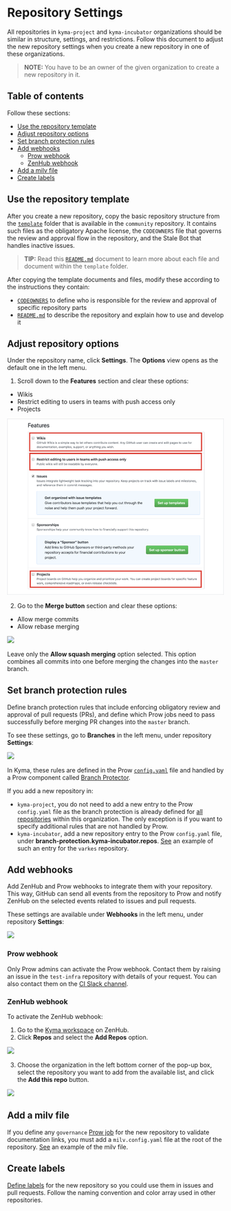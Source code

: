 # Repository Settings

All repositories in `kyma-project` and `kyma-incubator` organizations should be similar in structure, settings, and restrictions. Follow this document to adjust the new repository settings when you create a new repository in one of these organizations.

> **NOTE:** You have to be an owner of the given organization to create a new repository in it.

## Table of contents

Follow these sections:

- [Use the repository template](#use-the-repository-template)
- [Adjust repository options](#adjust-repository-options)
- [Set branch protection rules](#set-branch-protection-rules)
- [Add webhooks](#add-webhooks)
  - [Prow webhook](#prow-webhook)
  - [ZenHub webhook](#zenhub-webhook)
- [Add a milv file](#add-a-milv-file)
- [Create labels](#create-labels)

## Use the repository template

After you create a new repository, copy the basic repository structure from the [`template`](./repository-template/template) folder that is available in the `community` repository. It contains such files as the obligatory Apache license, the `CODEOWNERS` file that governs the review and approval flow in the repository, and the Stale Bot that handles inactive issues.

> **TIP:** Read this [`README.md`](./repository-template/README.md) document to learn more about each file and document within the `template` folder.

After copying the template documents and files, modify these according to the instructions they contain:
- [`CODEOWNERS`](./repository-template/template/CODEOWNERS) to define who is responsible for the review and approval of specific repository parts
- [`README.md`](./repository-template/template/README.md) to describe the repository and explain how to use and develop it

## Adjust repository options

Under the repository name, click **Settings**. The **Options** view opens as the default one in the left menu.

1. Scroll down to the **Features** section and clear these options:
- Wikis
- Restrict editing to users in teams with push access only
- Projects

![](/../../assets/features.png)

2. Go to the **Merge button** section and clear these options:
- Allow merge commits
- Allow rebase merging

![](../../../assets/merge-button.png)

Leave only the **Allow squash merging** option selected. This option combines all commits into one before merging the changes into the `master` branch.

## Set branch protection rules

Define branch protection rules that include enforcing obligatory review and approval of pull requests (PRs), and define which Prow jobs need to pass successfully before merging PR changes into the `master` branch.

To see these settings, go to **Branches** in the left menu, under repository **Settings**:

![](../../../../assets/branch-protection-rules.png)

In Kyma, these rules are defined in the Prow [`config.yaml`](https://github.com/kyma-project/test-infra/blob/master/prow/config.yaml#L368) file and handled by a Prow component called [Branch Protector](https://github.com/kyma-project/test-infra/blob/master/docs/prow/prow-architecture.md#branch-protector).

If you add a new repository in:
- `kyma-project`, you do not need to add a new entry to the Prow `config.yaml` file as the branch protection is already defined for [all repositories](https://github.com/kyma-project/test-infra/blob/master/prow/config.yaml#L380) within this organization. The only exception is if you want to specify additional rules that are not handled by Prow.
- `kyma-incubator`, add a new repository entry to the Prow `config.yaml` file, under **branch-protection.kyma-incubator.repos**. [See](https://github.com/kyma-project/test-infra/blob/master/prow/config.yaml#L422) an example of such an entry for the `varkes` repository.

## Add webhooks

Add ZenHub and Prow webhooks to integrate them with your repository. This way, GitHub can send all events from the repository to Prow and notify ZenHub on the selected events related to issues and pull requests.

These settings are available under **Webhooks** in the left menu, under repository **Settings**:

![](../../../../../assets/webhooks.png)

### Prow webhook

Only Prow admins can activate the Prow webhook. Contact them by raising an issue in the `test-infra` repository with details of your request. You can also contact them on the [CI Slack channel](https://kyma-community.slack.com/messages/CD1C8PK1B/).

### ZenHub webhook

To activate the ZenHub webhook:
1. Go to the [Kyma workspace](https://app.zenhub.com/workspaces/kyma---all-repositories-5b6d5985084045741e744dea/board?repos=139590616,139590577,139847219,139590666,139590641,147495537,151691065,146318286,157188288,156510564,167399060,169101295,171673731,150745068,167146343,165843160,170300585,186589820,188835954) on ZenHub.
2. Click **Repos** and select the **Add Repos** option.

![](../../../assets/zenhub-webhook.png)

3. Choose the organization in the left bottom corner of the pop-up box, select the repository you want to add from the available list, and click the **Add this repo** button.

![](../../../assets/zenhub-webhook2.png)

## Add a milv file

If you define any `governance` [Prow job](https://github.com/kyma-project/test-infra/blob/master/prow/jobs/) for the new repository to validate documentation links, you must add a `milv.config.yaml` file at the root of the repository. [See](https://github.com/kyma-project/test-infra/blob/master/milv.config.yaml) an example of the milv file.

## Create labels

[Define labels](https://help.github.com/en/articles/creating-a-label) for the new repository so you could use them in issues and pull requests. Follow the naming convention and color array used in other repositories.
